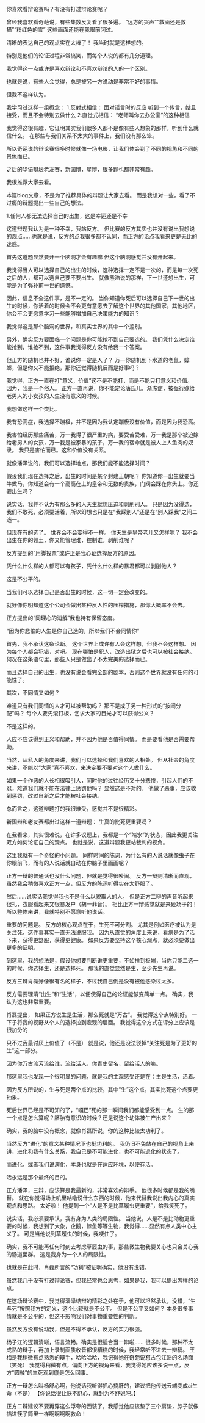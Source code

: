 你喜欢看辩论赛吗？有没有打过辩论赛呢？

曾经我喜欢看奇葩说，有些集数反复看了很多遍。
“远方的哭声”“救画还是救猫”“粉红色的雪”
这些画面还能在我眼前闪过。

清晰的表达自己的观点实在太棒了！
我当时就是这样想的。

特别是他们的论证过程非常搞笑，而每个人说的都有几分道理。

我觉得这一点或许是喜欢辩论和不喜欢辩论的人的一个区别。

也就是说，有些人会觉得，总是被另一方说动是非常不好的事情。

但我不这样认为。

我学习过这样一组概念：
1.反射式相信：
面对谣言时的反应
听到一个传言，姑且接受，而且不会特别去做什么
2.直觉式相信：
“老师叫你去办公室”的这种相信

我觉得这很有趣，它证明其实我们很多人都不是像有些人想象的那样，听到什么就信什么。
在那些与我们关系不太大的事件上，我们没有那么笨。

所以奇葩说的辩论赛很多时候就像一场电影，让我们体会到了不同的视角和不同的景色而已。

之后的华语辩坛老友赛，新国辩，星辩，很多题也都非常有趣。

我很推荐大家去看。

本篇blog文章，不是为了推荐具体的辩题让大家去看。
而是我想对一些，看了不过瘾的辩题提出一些自己的想法。

1.任何人都无法选择自己的出生，这是幸运还是不幸

这道辩题我认为是一种不幸，我站反方。
但比赛的反方其实也并没有说出我想说的观点……也就是说，反方的点我很多都不认同，而正方的论点我看来更是无比的迷惑。

首先这道题显然要开一个脑洞才会有趣嘛
但这个脑洞感觉并没有开起来。

我觉得当人可以选择自己的出生的时候，这种选择一定不是一次的，而是每一次死之后的人，都可以选自己要不要出生。
就像熊浩说的那样，下一世还想出生，可能是为了弥补前一世的遗憾。

因此，信息不全这件事，是不一定的。
当你知道你死后可以选择自己下一世的出生的时候，你活着的时候会不会更有意愿去了解这个世界的其他国家，其他地区，你会不会更愿意学习一些能够增加自己决策能力的知识？

我觉得这是那个脑洞的世界，和真实世界的其中一个差别。

另外，确实反方要面临一个问题是你可能抢不到自己要选的。
我们凭什么决定谁能抢到，谁抢不到，这件事我觉得反方没有给我一个答案。

但正方的随机也并不好，谁说你一定是人了？
万一你随机到下水道的老鼠，蟑螂，但是你又不能拒绝，那你还觉得随机反而是好事吗？

我觉得，正方一直在打“意义，价值”这不是不能打，而是不能只打意义和价值。
因为，我是一个俗人。
正方一直再说，你不能定论唐氏儿，渐冻症，被强行嫁给老男人的小女孩的人生没有意义的时候。

我想做这样一个类比。

我有恐高症，我选择不蹦极，并不是因为我认定蹦极没有价值，而是因为我恐高。

我害怕经历那些痛苦，万一我得了很严重的病，要受苦受难，万一我是那个被迫嫁给老男人的女孩，万一我是被家暴的孩子，万一我的宿命就是被人上人鱼肉的奴隶。
我只是害怕而已。这和价值没有关系。

就像潘泽说的，我们可以选择地点，那我们能不能选择时间？

假设我们现在选择之后，出生的时间是某个封建王朝呢？
你知道你一出生就要当牛做马，你知道会有一个高高在上的皇帝和无数的贵族，门阀会踩在你头上。你还要出生吗？

说实话，我并不认为有那么多的人天生就想压迫和剥削别人。
只是因为没得选，我们不敢死，必须要活着，所以幻想也只是在“我踩别人”还是在“别人踩我”之间二选一。

但现在有的选了。
世界会不会变得不一样。
你天生是皇帝老儿又怎样呢？
我不会出生在你的领土，你又能管理谁，控制谁，剥削谁呢？

反方提到的“用脚投票”或许正是我心证选择反方的原因。

凭什么什么样的人都可以有孩子，凭什么什么样的暴君都可以剥削他人？

这是不公平的。

当我们可以选择自己是否出生的时候，这一切一定会改变的。

就好像你明知道这个公司会做出某种反人性的压榨措施，那你大概率不会去。

正方提出的“同理心的消解”我也持有保留态度。

“因为你悲催的人生是你自己选的，所以我们不会同情你”

首先，我不承认这条论断。
这个世界上或许有人会这样想，但我不会这样想。
因为每个人都会犯错，对吧。
现在哪怕是犯人，改造出狱之后也可以被社会接纳。
何况在这条语句里，那些人只是做出了不太完美的选择而已。

而且选择自己的出生，也没有说会看完全部的剧本，否则这个世界就没有任何的可能性了。

其次，不同情又如何？

难道只有我们同情的人才可以被帮助吗？
那不是成了另一种形式的“按闹分配”吗？
每个人要先滚钉板，乞求大家的目光才可以获得公义？

不是这样的。

人应不应该得到正义和帮助，并不因为他是否值得同情。
而是要看他是否需要帮助。

当然，从私人的角度来讲，我们可以选择和我们喜欢的人相处。
但从社会的角度来讲，不能以“大家”喜不喜欢，来决定要不要对这个人做什么。

如果一个作恶的人长相很吸引人，同时他的过往经历又十分悲惨，引起人们的不忍，难道我们就不能在法律上惩罚他吗？
显然这是不对的。
他做了恶事，应该收到惩罚，改过自新之后才能被社会接纳。


总而言之，这道辩题打的我很难受，感觉并不是很精彩。


新国辩和老友赛都出过这样一道辩题：
生真的比死更重要吗？

在我看来，其实很难说，在许多议题上，我都是一个“端水”的状态，因此我更关注双方如何论证自己的观点。
也就是说，这道辩题我更站裁判的视角。

这里我就有一个奇怪的小问题。
同样时间的陈词，为什么有的人说话就像虫子在你眼前飞，而有的人说话就自动在你脑子里画画呢？

正方一辩的普通话也没什么问题，但就是觉得很吵闹。
反方一辩则清晰而直观，虽然我会稍微喜欢正方一点，但反方的陈词听得实在太舒服了。

然后……说实话我觉得我也不是什么以貌取人的人。
但是正方二辩的声音听起来很扎，衣服看起来又很暴发户（胡一菲音）。
相比正方一辩感觉就是来砸场子的！
所以整体来讲，我就特别不愿意听他说话。

重要的问题是。
反方的核心观点在于，生死不可分割。
尤其是例如医疗被认为是关注死，这件事其实一直无法说服我。
因为从直觉的角度上来说，看病是为了活下来，获得更舒服，获得更健康。
如果反方要坚持这个核心观点，就必须要做出更多的证明。

到这里，我的想法是，假设你想要判断谁更重要，不如推到极端，当你只能二选一的时候，你选择生，还是选择死。
那我的直觉显然是生，至少先生再说。

反方三辩肖磊好像很有名的样子，不过我自己倒是没有被他感染过太多。

反方需要理清“出生”和“生活”，以便使得自己的论证能够变简单一点。
确实，我认为这也非常重要。

肖磊提出， 如果正方说生是生活，那么死就是“万古”。
我觉得这个点特别好。
一下子将我的视野从个人的选择拉到宏观的层面。
我觉得这个方式在评分上应该是很加分的

只不过我最讨厌上价值了（不是）
就是说，他还是没法驳掉“关注死是为了更好的生”这一部分。

因为你万古流芳流给谁，流给活人，你青史留名，留给活人的嘛。

那这里我也发现一个很明显的问题，就是我的主观感受还是在：生是生活，活着。

因为反方所说的，生与死是两个点的比较，其中“生”这个点，其实比死这个点要更抽象。

死后世界已经是不可知的了，“嘎巴”死的那一瞬间我们都能感受到一点。
生的那一个点是怎么算呢？胚胎有意识的时候？还是说这个幼体被生产出来？

确实，我的脑中没有概念，就像肖磊所说，你的这种比较太功利了。

当然反方“进化”的意义某种情况下也挺功利的。
我仍旧不免站在自己的视角上来讲，进化和我有什么关系，我自己是不可能进化，也不可能退化的状态了。

而进化，或者我们说演化，本身也就是在适应环境，以便存活。

活永远是那个最终的目的。

正方潘泽，三辩，应该算是我最新的，非常喜欢的辩手。
他很多时候都是我的嘴替。
就在你觉得场上叽里咕噜说什么东西的时候，他来代替我说出我内心的真实观点和思路。
太好啦！
他提到一个“人是不是比草履虫更重要”，给我笑死了。

说实话，我必须要承认，我有身为人类的局限性。
当他说，人是不是比动物更重要的时候，我想到了大象，企鹅，鲸鱼等等生物，我觉得……显然有点人类中心主义了。
可是当他说到草履虫的时候，我哽住了。

确实，我不可能再任何时刻去考虑草履虫的事，那些微生物我要关心也只会关心我的肠道菌群。
这是我身为一个人的局限性。

也就是在此时，肖磊所言的“功利”被证明确实，他没有说错。

虽然我几乎没有打过辩论赛，但我经常也会思考，如果是我，我可以提出怎样的论点。

在这场辩论赛中，我觉得潘泽结辩的精彩之处在于，他可以坦然承认，没错，“生与死”按照我方的定义，这个比较就是不公平。
但是不公平又如何？
本身很多事情就是不公平的，但这不影响我们对事物重要性的判断。

虽然反方没有说动我，但是不得不承认，反方的实力很强。

杨子江的逻辑清晰，语言流畅。确实是很适合当一辩啦……
很多时候，那种不太成熟的辩手，再加上录制画质收音都很糟糕的时候，我经常听不进去一辩稿。
王梅是我稍微有点熟悉的辩手，哈哈哈哈，我记得她在奇葩说怼古包江浩的名场面（笑死）
我觉得稍微有点，偏向正方的视角来看，我觉得她应该多说一点，反方“圆融”的生死观到底是怎么回事。

正方一辩怎么叫杨舒心啊，他说话我听得抓心挠肝的，建议把他传送云端变成ai生命（不是）
【你说话很让朕不舒心，就封为不舒妃吧。】

正方二辩建议不要再穿这么浮夸的西装了，我感觉他应该垫了三个肩垫，脖子就像插进筷子筒里一样啊啊啊啊救命！